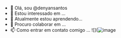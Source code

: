 - 👋 Olá, sou @denyansantos
- 👀 Estou interessado em ...
- 🌱 Atualmente estou aprendendo...
- 💞️ Procuro colaborar em ...
- 📫 Como entrar em contato comigo ...
![](![image](https://github.com/denyansantos/denyansantos/assets/149380663/a68d905d-ef73-48ad-88ff-39491a346b95)

